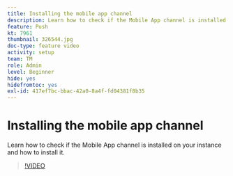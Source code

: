 ```yaml
---
title: Installing the mobile app channel
description: Learn how to check if the Mobile App channel is installed on your instance and how to install it.
feature: Push
kt: 7961
thumbnail: 326544.jpg
doc-type: feature video
activity: setup
team: TM
role: Admin
level: Beginner
hide: yes
hidefromtoc: yes
exl-id: 417ef7bc-bbac-42a0-8a4f-fd04381f8b35
---
```

# Installing the mobile app channel

Learn how to check if the Mobile App channel is installed on your instance and how to install it.

>[!VIDEO](https://video.tv.adobe.com/v/326544?quality=12)
